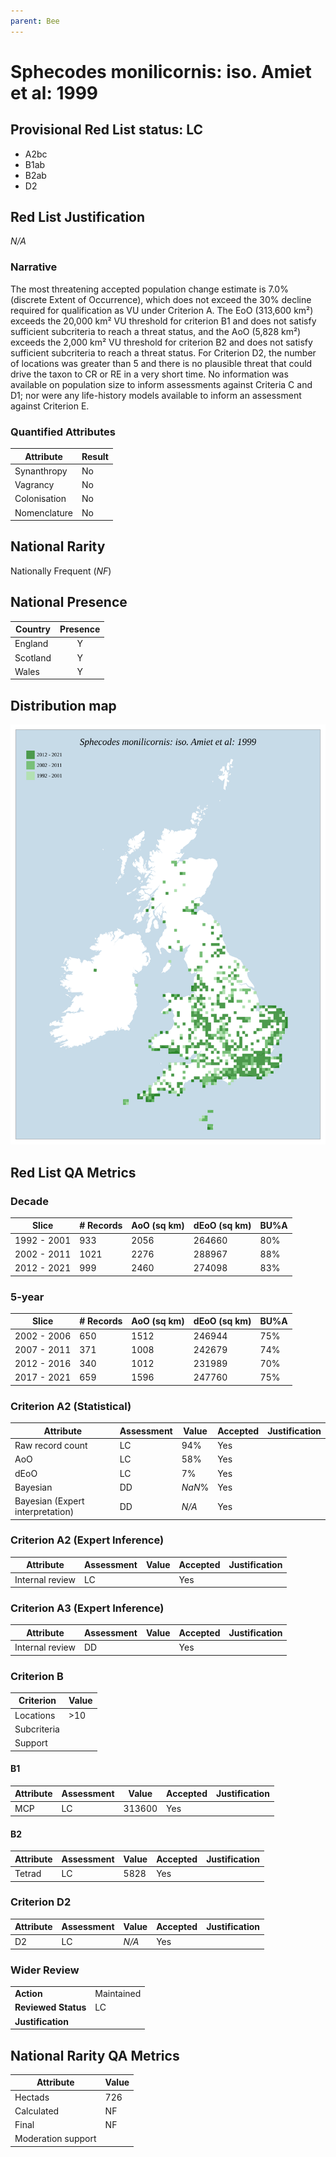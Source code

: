 ```yaml
---
parent: Bee
---
```


# Sphecodes monilicornis: iso. Amiet et al: 1999

## Provisional Red List status: LC
- A2bc
- B1ab
- B2ab
- D2

## Red List Justification
*N/A*

### Narrative


The most threatening accepted population change estimate is 7.0% (discrete Extent of Occurrence), which does not exceed the 30% decline required for qualification as VU under Criterion A. The EoO (313,600 km²) exceeds the 20,000 km² VU threshold for criterion B1 and does not satisfy sufficient subcriteria to reach a threat status, and the AoO (5,828 km²) exceeds the 2,000 km² VU threshold for criterion B2 and does not satisfy sufficient subcriteria to reach a threat status. For Criterion D2, the number of locations was greater than 5 and there is no plausible threat that could drive the taxon to CR or RE in a very short time. No information was available on population size to inform assessments against Criteria C and D1; nor were any life-history models available to inform an assessment against Criterion E.

### Quantified Attributes
|Attribute|Result|
|---|---|
|Synanthropy|No|
|Vagrancy|No|
|Colonisation|No|
|Nomenclature|No|


## National Rarity
Nationally Frequent (*NF*)

## National Presence
|Country|Presence
|---|:-:|
|England|Y|
|Scotland|Y|
|Wales|Y|


## Distribution map
![](../map/358.svg)

## Red List QA Metrics
### Decade
| Slice | # Records | AoO (sq km) | dEoO (sq km) |BU%A |
|---|---|---|---|---|
|1992 - 2001|933|2056|264660|80%|
|2002 - 2011|1021|2276|288967|88%|
|2012 - 2021|999|2460|274098|83%|

### 5-year
| Slice | # Records | AoO (sq km) | dEoO (sq km) |BU%A |
|---|---|---|---|---|
|2002 - 2006|650|1512|246944|75%|
|2007 - 2011|371|1008|242679|74%|
|2012 - 2016|340|1012|231989|70%|
|2017 - 2021|659|1596|247760|75%|

### Criterion A2 (Statistical)
|Attribute|Assessment|Value|Accepted|Justification
|---|---|---|---|---|
|Raw record count|LC|94%|Yes||
|AoO|LC|58%|Yes||
|dEoO|LC|7%|Yes||
|Bayesian|DD|*NaN*%|Yes||
|Bayesian (Expert interpretation)|DD|*N/A*|Yes||

### Criterion A2 (Expert Inference)
|Attribute|Assessment|Value|Accepted|Justification
|---|---|---|---|---|
|Internal review|LC||Yes||

### Criterion A3 (Expert Inference)
|Attribute|Assessment|Value|Accepted|Justification
|---|---|---|---|---|
|Internal review|DD||Yes||

### Criterion B
|Criterion| Value|
|---|---|
|Locations|>10|
|Subcriteria||
|Support||

#### B1
|Attribute|Assessment|Value|Accepted|Justification
|---|---|---|---|---|
|MCP|LC|313600|Yes||

#### B2
|Attribute|Assessment|Value|Accepted|Justification
|---|---|---|---|---|
|Tetrad|LC|5828|Yes||

### Criterion D2
|Attribute|Assessment|Value|Accepted|Justification
|---|---|---|---|---|
|D2|LC|*N/A*|Yes||

### Wider Review
|  |  |
|---|---|
|**Action**|Maintained|
|**Reviewed Status**|LC|
|**Justification**||

## National Rarity QA Metrics
|Attribute|Value|
|---|---|
|Hectads|726|
|Calculated|NF|
|Final|NF|
|Moderation support||
